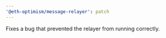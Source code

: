 ```yaml
---
'@eth-optimism/message-relayer': patch
---
```


Fixes a bug that prevented the relayer from running correctly.
